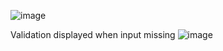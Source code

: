 ![image](https://github.com/gaurav1116/reactive-form-angular-tutorial/assets/51941964/b534ac92-b5db-4920-a20d-6f74bd57fa75)

Validation displayed when input missing
![image](https://github.com/gaurav1116/reactive-form-angular-tutorial/assets/51941964/54c5398a-14c0-4c7f-bfd7-6c0053a085a3)
